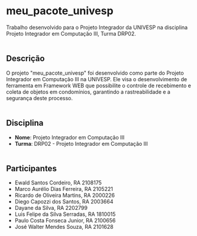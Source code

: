 # meu_pacote_univesp

Trabalho desenvolvido para o Projeto Integrador da UNIVESP na disciplina Projeto Integrador em Computação III, Turma DRP02.
<br><br>

## Descrição

O projeto "meu_pacote_univesp" foi desenvolvido como parte do Projeto Integrador em Computação III na UNIVESP. Ele visa o desenvolvimento de ferramenta em Framework WEB que possibilite o controle de recebimento e coleta de objetos em condomínios, garantindo a rastreabilidade e a segurança deste processo.
<br><br>

## Disciplina

- **Nome**: Projeto Integrador em Computação III
- **Turma**: DRP02 - Projeto Integrador em Computação III
<br><br>

## Participantes

- Ewald Santos Cordeiro, RA 2108175
- Marco Aurélio Dias Ferreira, RA 2105221
- Ricardo de Oliveira Martins, RA 2000226
- Diego Capozzi dos Santos, RA 2003664
- Dayane da Silva, RA 2202799
- Luis Felipe da Silva Serradas, RA 1810015
- Paulo Costa Fonseca Junior, RA 2100656
- José Walter Mendes Souza, RA 2101628
